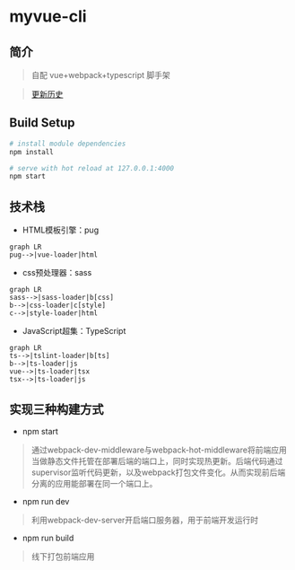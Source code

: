 
# myvue-cli


## 简介
> 自配 vue+webpack+typescript 脚手架

> [更新历史](https://github.com/6peiweb/myvue-cli/blob/master/CHANGELOG.md)

## Build Setup

``` bash
# install module dependencies
npm install

# serve with hot reload at 127.0.0.1:4000
npm start

```
## 技术栈

- HTML模板引擎：pug
```
graph LR
pug-->|vue-loader|html
```
- css预处理器：sass
```
graph LR
sass-->|sass-loader|b[css]
b-->|css-loader|c[style]
c-->|style-loader|html
```
- JavaScript超集：TypeScript
```
graph LR
ts-->|tslint-loader|b[ts]
b-->|ts-loader|js
vue-->|ts-loader|tsx
tsx-->|ts-loader|js

```

## 实现三种构建方式

- npm start

> 通过webpack-dev-middleware与webpack-hot-middleware将前端应用当做静态文件托管在部署后端的端口上，同时实现热更新。后端代码通过supervisor监听代码更新，以及webpack打包文件变化。从而实现前后端分离的应用能部署在同一个端口上。

- npm run dev

> 利用webpack-dev-server开启端口服务器，用于前端开发运行时

- npm run build

> 线下打包前端应用
